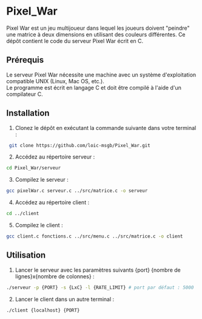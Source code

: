 # Pixel_War

Pixel War est un jeu multijoueur dans lequel les joueurs doivent "peindre" une matrice à deux dimensions en utilisant des couleurs différentes. Ce dépôt contient le code du serveur Pixel War écrit en C.


## Prérequis
Le serveur Pixel War nécessite une machine avec un système d'exploitation compatible UNIX (Linux, Mac OS, etc.).  
Le programme est écrit en langage C et doit être compilé à l'aide d'un compilateur C.

## Installation

1. Clonez le dépôt en exécutant la commande suivante dans votre terminal :
```bash
 git clone https://github.com/loic-msgb/Pixel_War.git
```
2. Accédez au répertoire serveur :
```bash
cd Pixel_War/serveur
```
3. Compilez le serveur :
```bash
gcc pixelWar.c serveur.c ../src/matrice.c -o serveur
```
4. Accédez au répertoire client :
```bash
cd ../client
```
5. Compilez le client : 
```bash
gcc client.c fonctions.c ../src/menu.c ../src/matrice.c -o client
```

## Utilisation
1. Lancer le serveur avec les paramètres suivants {port} {nombre de lignes}x{nombre de colonnes} :
```bash
./serveur -p {PORT} -s {LxC} -l {RATE_LIMIT} # port par défaut : 5000
```
2. Lancer le client dans un autre terminal :
```bash
./client {localhost} {PORT}
```
